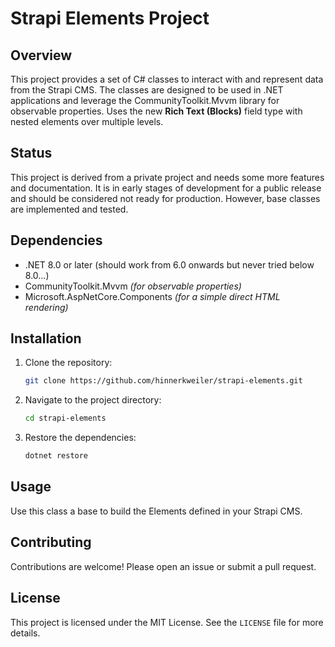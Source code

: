 # Strapi Elements Project

## Overview

This project provides a set of C# classes to interact with and represent data from the Strapi CMS. The classes are designed to be used in .NET applications and leverage the CommunityToolkit.Mvvm library for observable properties.
Uses the new **Rich Text (Blocks)** field type with nested elements over multiple levels.

## Status
This project is derived from a private project and needs some more features and documentation. It is in early stages of development for a public release and should be considered not ready for production. 
However, base classes are implemented and tested. 

## Dependencies

- .NET 8.0 or later (should work from 6.0 onwards but never tried below 8.0...)
- CommunityToolkit.Mvvm *(for observable properties)*
- Microsoft.AspNetCore.Components *(for a simple direct HTML rendering)*

## Installation

1. Clone the repository:
    ```sh
    git clone https://github.com/hinnerkweiler/strapi-elements.git
    ```
2. Navigate to the project directory:
    ```sh
    cd strapi-elements
    ```
3. Restore the dependencies:
    ```sh
    dotnet restore
    ```

## Usage

Use this class a base to build the Elements defined in your Strapi CMS.

## Contributing

Contributions are welcome! Please open an issue or submit a pull request.

## License

This project is licensed under the MIT License. See the `LICENSE` file for more details.
